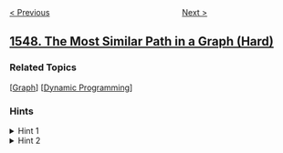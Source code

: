 <!--|This file generated by command(leetcode description); DO NOT EDIT.    |-->
<!--+----------------------------------------------------------------------+-->
<!--|@author    openset <openset.wang@gmail.com>                           |-->
<!--|@link      https://github.com/openset                                 |-->
<!--|@home      https://github.com/openset/leetcode                        |-->
<!--+----------------------------------------------------------------------+-->

[< Previous](../minimum-cost-to-cut-a-stick "Minimum Cost to Cut a Stick")
　　　　　　　　　　　　　　　　
[Next >](../the-most-recent-orders-for-each-product "The Most Recent Orders for Each Product")

## [1548. The Most Similar Path in a Graph (Hard)](https://leetcode.com/problems/the-most-similar-path-in-a-graph "")



### Related Topics
  [[Graph](../../tag/graph/README.md)]
  [[Dynamic Programming](../../tag/dynamic-programming/README.md)]

### Hints
<details>
<summary>Hint 1</summary>
Create an array dp where dp[i][j] is the min edit distance for the path starting at node i and compared to index j of the targetPath.
</details>

<details>
<summary>Hint 2</summary>
Traverse the dp array to obtain a valid answer.
</details>
